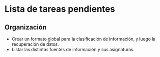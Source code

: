 # Lista de tareas pendientes

## Organización
- Crear un formato global para la clasificación de información, y luego la recuperación de datos.
- Listar las distintas fuentes de información y sus asignaturas.
